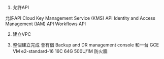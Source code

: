 1. 允許API

允許API
Cloud Key Management Service (KMS) API
Identity and Access Management (IAM) API
Workflows API

2. 建立VPC 

3. 整個建立完成
會有個 Backup and DR management console
和一台 GCE VM e2-standard-16 16C 64G  500U/1M
防火牆
